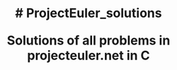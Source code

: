 <h1 align="center">
<br/>
# ProjectEuler_solutions
  
Solutions of all problems in projecteuler.net in C
</h1>
